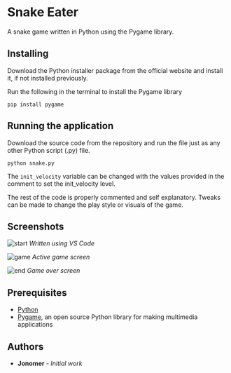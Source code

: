 # Snake Eater
A snake game written in Python using the Pygame library.


## Installing
Download the Python installer package from the official website and install it, if not installed previously.

Run the following in the terminal to install the Pygame library
```
pip install pygame
```


## Running the application
Download the source code from the repository and run the file just as any other Python script (.py) file.
```
python snake.py
```

The `init_velocity` variable can be changed with the values provided in the comment to set the init_velocity level.

The rest of the code is properly commented and self explanatory. Tweaks can be made to change the play style or visuals of the game.


## Screenshots


![start](https://github.com/user-attachments/assets/47ede78b-9334-47a6-b168-c45ea11095fc)
*Written using VS Code*


![game](https://github.com/user-attachments/assets/e04ceb14-96f1-4e86-9ff4-3ab943001e62)
*Active game screen*


![end](https://github.com/user-attachments/assets/90ad383f-d993-46c2-ac97-4a518dce1df3)
*Game over screen*


## Prerequisites
* [Python](https://www.python.org)
* [Pygame](https://www.pygame.org/wiki/GettingStarted), an open source Python library for making multimedia applications


## Authors

* **Jonomer** - *Initial work*
